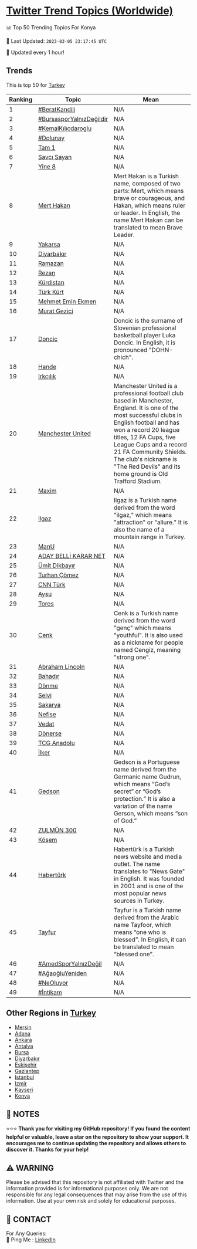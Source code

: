 [Twitter Trend Topics (Worldwide)](https://github.com/ErcinDedeoglu/Twitter-Trend-Topics)
==========


📊 Top 50 Trending Topics For Konya

📆 Last Updated: `2023-03-05 23:17:45 UTC`

🔧 Updated every 1 hour!


## Trends

This is top 50 for [Turkey](</Turkey>)

| Ranking | Topic | Mean |
| ------- | ------------ | ------------ |
| 1 | [#BeratKandili](http://twitter.com/search?q=%23BeratKandili) | N/A |
| 2 | [#BursasporYalnızDeğildir](http://twitter.com/search?q=%23BursasporYaln%c4%b1zDe%c4%9fildir) | N/A |
| 3 | [#KemalKılıcdaroglu](http://twitter.com/search?q=%23KemalK%c4%b1l%c4%b1cdaroglu) | N/A |
| 4 | [#Dolunay](http://twitter.com/search?q=%23Dolunay) | N/A |
| 5 | [Tam 1](http://twitter.com/search?q=Tam+1) | N/A |
| 6 | [Savcı Sayan](http://twitter.com/search?q=Savc%c4%b1+Sayan) | N/A |
| 7 | [Yine 8](http://twitter.com/search?q=Yine+8) | N/A |
| 8 | [Mert Hakan](http://twitter.com/search?q=Mert+Hakan) | Mert Hakan is a Turkish name, composed of two parts: Mert, which means brave or courageous, and Hakan, which means ruler or leader. In English, the name Mert Hakan can be translated to mean Brave Leader. |
| 9 | [Yakarsa](http://twitter.com/search?q=Yakarsa) | N/A |
| 10 | [Diyarbakır](http://twitter.com/search?q=Diyarbak%c4%b1r) | N/A |
| 11 | [Ramazan](http://twitter.com/search?q=Ramazan) | N/A |
| 12 | [Rezan](http://twitter.com/search?q=Rezan) | N/A |
| 13 | [Kürdistan](http://twitter.com/search?q=K%c3%bcrdistan) | N/A |
| 14 | [Türk Kürt](http://twitter.com/search?q=T%c3%bcrk+K%c3%bcrt) | N/A |
| 15 | [Mehmet Emin Ekmen](http://twitter.com/search?q=Mehmet+Emin+Ekmen) | N/A |
| 16 | [Murat Gezici](http://twitter.com/search?q=Murat+Gezici) | N/A |
| 17 | [Doncic](http://twitter.com/search?q=Doncic) | Doncic is the surname of Slovenian professional basketball player Luka Doncic. In English, it is pronounced "DOHN-chich". |
| 18 | [Hande](http://twitter.com/search?q=Hande) | N/A |
| 19 | [Irkçılık](http://twitter.com/search?q=Irk%c3%a7%c4%b1l%c4%b1k) | N/A |
| 20 | [Manchester United](http://twitter.com/search?q=Manchester+United) | Manchester United is a professional football club based in Manchester, England. It is one of the most successful clubs in English football and has won a record 20 league titles, 12 FA Cups, five League Cups and a record 21 FA Community Shields. The club's nickname is "The Red Devils" and its home ground is Old Trafford Stadium. |
| 21 | [Maxim](http://twitter.com/search?q=Maxim) | N/A |
| 22 | [Ilgaz](http://twitter.com/search?q=Ilgaz) | Ilgaz is a Turkish name derived from the word "ilgaz," which means "attraction" or "allure." It is also the name of a mountain range in Turkey. |
| 23 | [ManU](http://twitter.com/search?q=ManU) | N/A |
| 24 | [ADAY BELLİ KARAR NET](http://twitter.com/search?q=ADAY+BELL%c4%b0+KARAR+NET) | N/A |
| 25 | [Ümit Dikbayır](http://twitter.com/search?q=%c3%9cmit+Dikbay%c4%b1r) | N/A |
| 26 | [Turhan Çömez](http://twitter.com/search?q=Turhan+%c3%87%c3%b6mez) | N/A |
| 27 | [CNN Türk](http://twitter.com/search?q=CNN+T%c3%bcrk) | N/A |
| 28 | [Aysu](http://twitter.com/search?q=Aysu) | N/A |
| 29 | [Toros](http://twitter.com/search?q=Toros) | N/A |
| 30 | [Cenk](http://twitter.com/search?q=Cenk) | Cenk is a Turkish name derived from the word "genç" which means "youthful". It is also used as a nickname for people named Cengiz, meaning "strong one". |
| 31 | [Abraham Lincoln](http://twitter.com/search?q=Abraham+Lincoln) | N/A |
| 32 | [Bahadır](http://twitter.com/search?q=Bahad%c4%b1r) | N/A |
| 33 | [Dönme](http://twitter.com/search?q=D%c3%b6nme) | N/A |
| 34 | [Selvi](http://twitter.com/search?q=Selvi) | N/A |
| 35 | [Sakarya](http://twitter.com/search?q=Sakarya) | N/A |
| 36 | [Nefise](http://twitter.com/search?q=Nefise) | N/A |
| 37 | [Vedat](http://twitter.com/search?q=Vedat) | N/A |
| 38 | [Dönerse](http://twitter.com/search?q=D%c3%b6nerse) | N/A |
| 39 | [TCG Anadolu](http://twitter.com/search?q=TCG+Anadolu) | N/A |
| 40 | [İlker](http://twitter.com/search?q=%c4%b0lker) | N/A |
| 41 | [Gedson](http://twitter.com/search?q=Gedson) | Gedson is a Portuguese name derived from the Germanic name Gudrun, which means “God’s secret” or “God’s protection.” It is also a variation of the name Gerson, which means “son of God.” |
| 42 | [ZULMÜN 300](http://twitter.com/search?q=ZULM%c3%9cN+300) | N/A |
| 43 | [Köşem](http://twitter.com/search?q=K%c3%b6%c5%9fem) | N/A |
| 44 | [Habertürk](http://twitter.com/search?q=Habert%c3%bcrk) | Habertürk is a Turkish news website and media outlet. The name translates to "News Gate" in English. It was founded in 2001 and is one of the most popular news sources in Turkey. |
| 45 | [Tayfur](http://twitter.com/search?q=Tayfur) | Tayfur is a Turkish name derived from the Arabic name Tayfoor, which means “one who is blessed”. In English, it can be translated to mean “blessed one”. |
| 46 | [#AmedSporYalnızDeğil](http://twitter.com/search?q=%23AmedSporYaln%c4%b1zDe%c4%9fil) | N/A |
| 47 | [#AğaoğluYeniden](http://twitter.com/search?q=%23A%c4%9fao%c4%9fluYeniden) | N/A |
| 48 | [#NeOluyor](http://twitter.com/search?q=%23NeOluyor) | N/A |
| 49 | [#İntikam](http://twitter.com/search?q=%23%c4%b0ntikam) | N/A |



## Other Regions in [Turkey](</Turkey>)

* [Mersin](</Turkey/Mersin.md>)
* [Adana](</Turkey/Adana.md>)
* [Ankara](</Turkey/Ankara.md>)
* [Antalya](</Turkey/Antalya.md>)
* [Bursa](</Turkey/Bursa.md>)
* [Diyarbakır](</Turkey/Diyarbakır.md>)
* [Eskişehir](</Turkey/Eskişehir.md>)
* [Gaziantep](</Turkey/Gaziantep.md>)
* [Istanbul](</Turkey/Istanbul.md>)
* [Izmir](</Turkey/Izmir.md>)
* [Kayseri](</Turkey/Kayseri.md>)
* [Konya](</Turkey/Konya.md>)



## 📝 NOTES

⭐⭐⭐ **Thank you for visiting my GitHub repository! If you found the content helpful or valuable, leave a star on the repository to show your support. It encourages me to continue updating the repository and allows others to discover it. Thanks for your help!**


## ⚠️ WARNING

Please be advised that this repository is not affiliated with Twitter and the information provided is for informational purposes only. We are not responsible for any legal consequences that may arise from the use of this information. Use at your own risk and solely for educational purposes.


## 📨 CONTACT

 For Any Queries:  
            🏓 Ping Me : [LinkedIn](https://www.linkedin.com/in/ercindedeoglu/)
